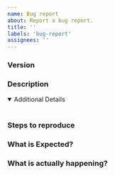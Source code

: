 ```yaml
---
name: Bug report
about: Report a bug report.
title: ''
labels: 'bug-report'
assignees: ''
---
```


<!-- 👍 A properly detailed bug report can save a LOT of time and help fixing issues as soon as possible. -->

### Version

<!-- Text -->

### Description

<!-- Text -->

<details open>
<summary>Additional Details</summary>
<br>
<!-- Attachments -->
</details>

### Steps to reproduce

<!-- Text -->

### What is Expected?

<!-- Text -->

### What is actually happening?

<!-- Text -->